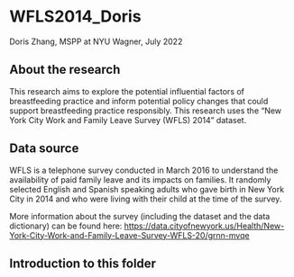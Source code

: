 # WFLS2014_Doris

Doris Zhang, MSPP at NYU Wagner, July 2022

## About the research
This research aims to explore the potential influential factors of breastfeeding practice and inform potential policy changes that could support breastfeeding practice responsibly. This research uses the “New York City Work and Family Leave Survey (WFLS) 2014” dataset. 

## Data source
WFLS is a telephone survey conducted in March 2016 to understand the availability of paid family leave and its impacts on families. It randomly selected English and Spanish speaking adults who gave birth in New York City in 2014 and who were living with their child at the time of the survey. 

More information about the survey (including the dataset and the data dictionary) can be found here: https://data.cityofnewyork.us/Health/New-York-City-Work-and-Family-Leave-Survey-WFLS-20/grnn-mvqe

## Introduction to this folder
